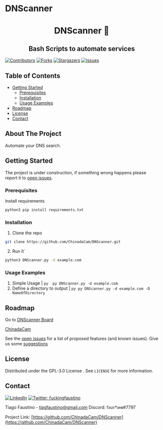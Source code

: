 # DNScanner
 <h1 align="center"> DNScanner 👋</h1>
<h2 align="center"  > Bash Scripts to automate services </h2>

<!-- PROJECT SHIELDS -->
<!--
*** I'm using markdown "reference style" links for readability.
*** Reference links are enclosed in brackets [ ] instead of parentheses ( ).
*** See the bottom of this document for the declaration of the reference variables
*** for contributors-url, forks-url, etc. This is an optional, concise syntax you may use.
*** https://www.markdownguide.org/basic-syntax/#reference-style-links
-->
[![Contributors][contributors-shield]][contributors-url]
[![Forks][forks-shield]][forks-url]
[![Stargazers][stars-shield]][stars-url]
[![Issues][issues-shield]][issues-url]





<!-- TABLE OF CONTENTS -->
## Table of Contents

* [Getting Started](#getting-started)
  * [Prerequisites](#prerequisites)
  * [Installation](#Installation)
  * [Usage Examples](#usage-examples)
* [Roadmap](#roadmap)
* [License](#license)
* [Contact](#contact)




<!-- ABOUT THE PROJECT -->
## About The Project

Automate your DNS search.




<!-- GETTING STARTED -->
## Getting Started
The project is under construction, if something wrong happens please report it to [open issues](https://github.com/ChinadaCam/DNScanner/issues).


### Prerequisites


Install requirements

```sh
python3 pip install requirements.txt
```

### Installation

1. Clone the repo
```sh
git clone https://github.com/ChinadaCam/DNScanner.git
```

2. Run it`
```sh
python3 DNScanner.py -d example.com
```

### Usage Examples

   1. Simple Usage | ``` py  py DNScanner.py -d example.com ```
   2. Define a directory to output | ```py py DNScanner.py -d example.com -D NameOfDirectory```

<!-- Suggestions and Issues -->
## Roadmap

Go to [DNScanner Board](https://github.com/ChinadaCam/DNScanner/projects/1)


[ChinadaCam](https://github.com/ChinadaCam)


See the [open issues](https://github.com/ChinadaCam/DNScanner/issues) for a list of proposed features (and known issues).
Give us some [suggestions](https://github.com/ChinadaCam/DNScanner/labels/suggestions)



<!-- LICENSE -->
## License

Distributed under the GPL-3.0 License . See `LICENSE` for more information.

<!-- CONTACT -->
## Contact
[![LinkedIn][linkedin-shield]][linkedin-url]  <a href="https://twitter.com/fuckingfaustino">
    <img alt="Twitter: fuckingfaustino" src="https://img.shields.io/twitter/follow/fuckingfaustino.svg?style=social" target="_blank" />
  </a>

Tiago Faustino - tiagfaustino@gmail.com
Discord: fลuร†เиѳ#7797

Project Link: [https://github.com/ChinadaCam/DNScanner](https://github.com/ChinadaCam/DNScanner)

<!-- MARKDOWN LINKS & IMAGES -->
<!-- https://www.markdownguide.org/basic-syntax/#reference-style-links -->
[contributors-shield]: https://img.shields.io/github/contributors/ChinadaCam/DNScanner.svg?style=flat-square
[contributors-url]: https://github.com/ChinadaCam/DNScanner/graphs/contributors
[forks-shield]: https://img.shields.io/github/forks/ChinadaCam/DNScanner.svg?style=flat-square
[forks-url]: https://github.com/ChinadaCam/DNScanner/network/members
[stars-shield]: https://img.shields.io/github/stars/ChinadaCam/DNScanner.svg?style=flat-square
[stars-url]: https://github.com/ChinadaCam/DNScanner/stargazers
[issues-shield]: https://img.shields.io/github/issues/ChinadaCam/DNScanner.svg?style=flat-square
[issues-url]: https://github.com/ChinadaCam/DNScanner/issues
[license-shield]: https://img.shields.io/github/license/ChinadaCam/DNScanner.svg?style=flat-square
[license-url]: https://github.com/ChinadaCam/DNScanner/blob/master/LICENSE.txt
[linkedin-shield]: https://img.shields.io/badge/-LinkedIn-black.svg?style=flat-square&logo=linkedin&colorB=555
[linkedin-url]: https://www.linkedin.com/in/tiago-faustino-b07523166/
 
 

